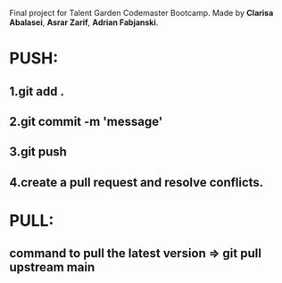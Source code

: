 Final project for Talent Garden Codemaster Bootcamp.
Made by **Clarisa Abalasei**, **Asrar Zarif**, **Adrian Fabjanski**.

# PUSH:
## 1.git add .
## 2.git commit -m 'message'
## 3.git push
## 4.create a pull request and resolve conflicts. 


# PULL:
## command to pull the latest version => <b>git pull upstream main</b>
